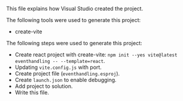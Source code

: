 This file explains how Visual Studio created the project.

The following tools were used to generate this project:
- create-vite

The following steps were used to generate this project:
- Create react project with create-vite: `npm init --yes vite@latest eventhandling -- --template=react`.
- Updating `vite.config.js` with port.
- Create project file (`eventhandling.esproj`).
- Create `launch.json` to enable debugging.
- Add project to solution.
- Write this file.
